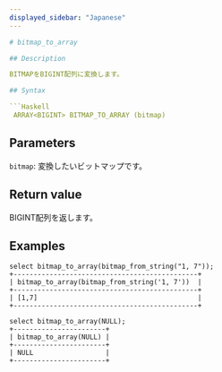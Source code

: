 ```yaml
---
displayed_sidebar: "Japanese"
---

# bitmap_to_array

## Description

BITMAPをBIGINT配列に変換します。

## Syntax

```Haskell
 ARRAY<BIGINT> BITMAP_TO_ARRAY (bitmap)
```

## Parameters

`bitmap`: 変換したいビットマップです。

## Return value

BIGINT配列を返します。

## Examples

```Plain
select bitmap_to_array(bitmap_from_string("1, 7"));
+----------------------------------------------+
| bitmap_to_array(bitmap_from_string('1, 7'))  |
+----------------------------------------------+
| [1,7]                                        |
+----------------------------------------------+

select bitmap_to_array(NULL);
+-----------------------+
| bitmap_to_array(NULL) |
+-----------------------+
| NULL                  |
+-----------------------+
```
